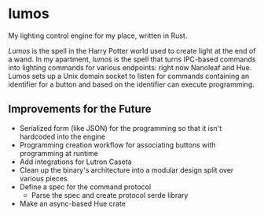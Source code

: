 # lumos
My lighting control engine for my place, written in Rust.

*Lumos* is the spell in the Harry Potter world used to create light at the end of a wand. 
In my apartment, *lumos* is the spell that turns IPC-based commands into lighting commands 
for various endpoints: right now Nanoleaf and Hue. Lumos sets up a Unix domain socket to 
listen for commands containing an identifier for a button and based on the identifier can 
execute programming.

## Improvements for the Future
* Serialized form (like JSON) for the programming so that it isn't hardcoded into the engine
* Programming creation workflow for associating buttons with programming at runtime
* Add integrations for Lutron Caseta
* Clean up the binary's architecture into a modular design split over various pieces
* Define a spec for the command protocol
  * Parse the spec and create protocol serde library
* Make an async-based Hue crate

